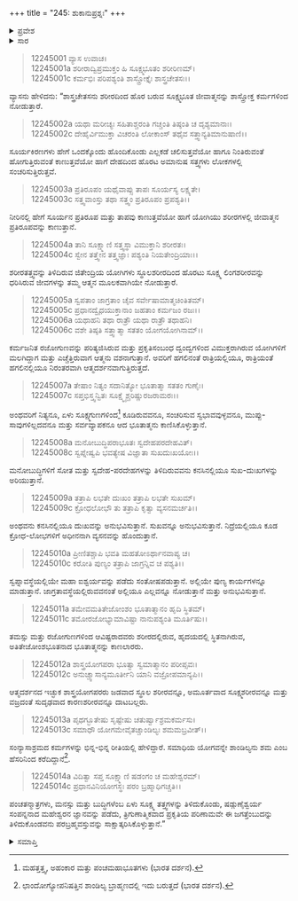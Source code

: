 +++
title = "245: ಶುಕಾನುಪ್ರಶ್ನಃ"
+++

<details><summary>ಪ್ರವೇಶ</summary>


।।   ಓಂ ಓಂ ನಮೋ ನಾರಾಯಣಾಯ।।   ಶ್ರೀ ವೇದವ್ಯಾಸಾಯ ನಮಃ ।।

ಶ್ರೀ ಕೃಷ್ಣದ್ವೈಪಾಯನ ವೇದವ್ಯಾಸ ವಿರಚಿತ  

**ಶ್ರೀ ಮಹಾಭಾರತ**

**ಶಾಂತಿ ಪರ್ವ**

**ಮೋಕ್ಷಧರ್ಮ ಪರ್ವ**

**ಅಧ್ಯಾಯ 245**


</details>

<details><summary>ಸಾರ</summary>

ಸ್ಥೂಲ, ಸೂಕ್ಷ್ಮ ಮತ್ತು ಕಾರಣ ಶರೀರಗಳಿಂದ ಭಿನ್ನರಾದ ಜೀವಾತ್ಮ-ಪರಮಾತ್ಮರನ್ನು ಯೋಗದ ಮೂಲಕ ಸಾಕ್ಷಾತ್ಕರಿಸುವ ವಿಧಾನ (1-14).


</details>


> 12245001 ವ್ಯಾಸ ಉವಾಚ।  
12245001a ಶರೀರಾದ್ವಿಪ್ರಮುಕ್ತಂ ಹಿ ಸೂಕ್ಷ್ಮಭೂತಂ ಶರೀರಿಣಮ್।  
12245001c ಕರ್ಮಭಿಃ ಪರಿಪಶ್ಯಂತಿ ಶಾಸ್ತ್ರೋಕ್ತೈಃ ಶಾಸ್ತ್ರಚೇತಸಃ।।

ವ್ಯಾಸನು ಹೇಳಿದನು: “ಶಾಸ್ತ್ರಚೇತಸನು ಶರೀರದಿಂದ ಹೊರ ಬರುವ ಸೂಕ್ಷ್ಮಭೂತ ಜೀವಾತ್ಮನನ್ನು ಶಾಸ್ತ್ರೋಕ್ತ ಕರ್ಮಗಳಿಂದ ನೋಡುತ್ತಾರೆ.

> 12245002a ಯಥಾ ಮರೀಚ್ಯಃ ಸಹಿತಾಶ್ಚರಂತಿ
       ಗಚ್ಚಂತಿ ತಿಷ್ಠಂತಿ ಚ ದೃಶ್ಯಮಾನಾಃ।  
> 12245002c ದೇಹೈರ್ವಿಮುಕ್ತಾ ವಿಚರಂತಿ ಲೋಕಾಂಸ್
       ತಥೈವ ಸತ್ತ್ವಾನ್ಯತಿಮಾನುಷಾಣಿ।।  

ಸೂರ್ಯಕಿರಣಗಳು ಹೇಗೆ ಒಂದಕ್ಕೊಂದು ಹೊಂದಿಕೊಂಡು ಎಲ್ಲಕಡೆ ಚಲಿಸುತ್ತವೆಯೋ ಹಾಗೂ ನಿಂತಿರುವಂತೆ ಹೋಗುತ್ತಿರುವಂತೆ ಕಾಣುತ್ತವೆಯೋ ಹಾಗೆ ದೇಹದಿಂದ ಹೊರಟ ಅಮಾನುಷ ಸತ್ತ್ವಗಳು ಲೋಕಗಳಲ್ಲಿ ಸಂಚರಿಸುತ್ತಿರುತ್ತವೆ.

> 12245003a ಪ್ರತಿರೂಪಂ ಯಥೈವಾಪ್ಸು ತಾಪಃ ಸೂರ್ಯಸ್ಯ ಲಕ್ಷ್ಯತೇ।  
12245003c ಸತ್ತ್ವವಾಂಸ್ತು ತಥಾ ಸತ್ತ್ವಂ ಪ್ರತಿರೂಪಂ ಪ್ರಪಶ್ಯತಿ।।

ನೀರಿನಲ್ಲಿ ಹೇಗೆ ಸೂರ್ಯನ ಪ್ರತಿರೂಪ ಮತ್ತು ತಾಪವು ಕಾಣುತ್ತವೆಯೋ ಹಾಗೆ ಯೋಗಿಯು ಶರೀರಗಳಲ್ಲಿ ಜೀವಾತ್ಮನ ಪ್ರತಿರೂಪವನ್ನು ಕಾಣುತ್ತಾನೆ.

> 12245004a ತಾನಿ ಸೂಕ್ಷ್ಮಾಣಿ ಸತ್ತ್ವಸ್ಥಾ ವಿಮುಕ್ತಾನಿ ಶರೀರತಃ।  
12245004c ಸ್ವೇನ ತತ್ತ್ವೇನ ತತ್ತ್ವಜ್ಞಾಃ ಪಶ್ಯಂತಿ ನಿಯತೇಂದ್ರಿಯಾಃ।।

ಶರೀರತತ್ತ್ವವನ್ನು ತಿಳಿದಿರುವ ಜಿತೇಂದ್ರಿಯ ಯೋಗಿಗಳು ಸ್ಥೂಲಶರೀರದಿಂದ ಹೊರಟು ಸೂಕ್ಷ್ಮ ಲಿಂಗಶರೀರವನ್ನು ಧರಿಸಿರುವ ಜೀವಗಳನ್ನು ತಮ್ಮ ಆತ್ಮನ ಮೂಲಕವಾಗಿಯೇ ನೋಡುತ್ತಾರೆ.

> 12245005a ಸ್ವಪತಾಂ ಜಾಗ್ರತಾಂ ಚೈವ ಸರ್ವೇಷಾಮಾತ್ಮಚಿಂತಿತಮ್।  
12245005c ಪ್ರಧಾನದ್ವೈಧಯುಕ್ತಾನಾಂ ಜಹತಾಂ ಕರ್ಮಜಂ ರಜಃ।।  
12245006a ಯಥಾಹನಿ ತಥಾ ರಾತ್ರೌ ಯಥಾ ರಾತ್ರೌ ತಥಾಹನಿ।  
12245006c ವಶೇ ತಿಷ್ಠತಿ ಸತ್ತ್ವಾತ್ಮಾ ಸತತಂ ಯೋಗಯೋಗಿನಾಮ್।।

ಕರ್ಮಜನಿತ ರಜೋಗುಣವನ್ನು ಪರಿತ್ಯಜಿಸಿರುವ ಮತ್ತು ಪ್ರಕೃತಿಸಂಬಂಧ ದ್ವಂದ್ವಗಳಿಂದ ವಿಮುಕ್ತರಾಗಿರುವ ಯೋಗಿಗಳಿಗೆ ಮಲಗಿದ್ದಾಗ ಮತ್ತು ಎಚ್ಚೆತ್ತಿರುವಾಗ ಆತ್ಮನು ವಶನಾಗುತ್ತಾನೆ. ಅವರಿಗೆ ಹಗಲಿನಂತೆ ರಾತ್ರಿಯಲ್ಲಿಯೂ, ರಾತ್ರಿಯಂತೆ ಹಗಲಿನಲ್ಲಿಯೂ ನಿರಂತರವಾಗಿ ಆತ್ಮದರ್ಶನವಾಗುತ್ತಿರುತ್ತದೆ.

> 12245007a ತೇಷಾಂ ನಿತ್ಯಂ ಸದಾನಿತ್ಯೋ ಭೂತಾತ್ಮಾ ಸತತಂ ಗುಣೈಃ।  
12245007c ಸಪ್ತಭಿಸ್ತ್ವನ್ವಿತಃ ಸೂಕ್ಷ್ಮೈಶ್ಚರಿಷ್ಣುರಜರಾಮರಃ।।

ಅಂಥವರಿಗೆ ನಿತ್ಯನೂ, ಏಳು ಸೂಕ್ಷ್ಮಗುಣಗಳಿಂದ[^1] ಕೂಡಿರುವವನೂ, ಸಂಚರಿಸುವ ಸ್ವಭಾವವುಳ್ಳವನೂ, ಮುಪ್ಪು-ಸಾವುಗಳಿಲ್ಲದವನೂ ಮತ್ತು ಸರ್ವವ್ಯಾಪಕನೂ ಆದ ಭೂತಾತ್ಮನು ಕಾಣಿಸಿಕೊಳ್ಳುತ್ತಾನೆ.

> 12245008a ಮನೋಬುದ್ಧಿಪರಾಭೂತಃ ಸ್ವದೇಹಪರದೇಹವಿತ್।  
12245008c ಸ್ವಪ್ನೇಷ್ವಪಿ ಭವತ್ಯೇಷ ವಿಜ್ಞಾತಾ ಸುಖದುಃಖಯೋಃ।।

ಮನೋಬುದ್ಧಿಗಳಿಗೆ ಸೋತ ಮತ್ತು ಸ್ವದೇಹ-ಪರದೇಹಗಳನ್ನು ತಿಳಿದಿರುವವನು ಕನಸಿನಲ್ಲಿಯೂ ಸುಖ-ದುಃಖಗಳನ್ನು ಅರಿಯುತ್ತಾನೆ.

> 12245009a ತತ್ರಾಪಿ ಲಭತೇ ದುಃಖಂ ತತ್ರಾಪಿ ಲಭತೇ ಸುಖಮ್।  
12245009c ಕ್ರೋಧಲೋಭೌ ತು ತತ್ರಾಪಿ ಕೃತ್ವಾ ವ್ಯಸನಮರ್ಚತಿ।।

ಅಂಥವನು ಕನಸಿನಲ್ಲಿಯೂ ದುಃಖವನ್ನು ಅನುಭವಿಸುತ್ತಾನೆ. ಸುಖವನ್ನೂ ಅನುಭವಿಸುತ್ತಾನೆ. ನಿದ್ರೆಯಲ್ಲಿಯೂ ಕೂಡ ಕ್ರೋಧ-ಲೋಭಗಳಿಗೆ ಅಧೀನನಾಗಿ ವ್ಯಸನವನ್ನು ಹೊಂದುತ್ತಾನೆ.

> 12245010a ಪ್ರೀಣಿತಶ್ಚಾಪಿ ಭವತಿ ಮಹತೋಽರ್ಥಾನವಾಪ್ಯ ಚ।  
12245010c ಕರೋತಿ ಪುಣ್ಯಂ ತತ್ರಾಪಿ ಜಾಗ್ರನ್ನಿವ ಚ ಪಶ್ಯತಿ।।

ಸ್ವಪ್ನಾವಸ್ಥೆಯಲ್ಲಿಯೇ ಮಹಾ ಐಶ್ವರ್ಯವನ್ನು ಪಡೆದು ಸಂತೋಷಪಡುತ್ತಾನೆ. ಅಲ್ಲಿಯೇ ಪುಣ್ಯ ಕಾರ್ಯಗಳನ್ನೂ ಮಾಡುತ್ತಾನೆ. ಜಾಗ್ರತಾವಸ್ಥೆಯಲ್ಲಿರುವವನಂತೆ ಅಲ್ಲಿಯೂ ಎಲ್ಲವನ್ನೂ ನೋಡುತ್ತಾನೆ ಮತ್ತು ಅನುಭವಿಸುತ್ತಾನೆ.

> 12245011a ತಮೇವಮತಿತೇಜೋಂಶಂ ಭೂತಾತ್ಮಾನಂ ಹೃದಿ ಸ್ಥಿತಮ್।  
12245011c ತಮೋರಜೋಭ್ಯಾಮಾವಿಷ್ಟಾ ನಾನುಪಶ್ಯಂತಿ ಮೂರ್ತಿಷು।।

ತಮಸ್ಸು ಮತ್ತು ರಜೋಗುಣಗಳಿಂದ ಆವಿಷ್ಟರಾದವರು ಶರೀರದಲ್ಲಿರುವ, ಹೃದಯದಲ್ಲಿ ಸ್ಥಿತನಾಗಿರುವ, ಅತಿತೇಜೋಂಶಭೂತನಾದ ಭೂತಾತ್ಮನನ್ನು ಕಾಣಲಾರರು.

> 12245012a ಶಾಸ್ತ್ರಯೋಗಪರಾ ಭೂತ್ವಾ ಸ್ವಮಾತ್ಮಾನಂ ಪರೀಪ್ಸವಃ।  
12245012c ಅನುಚ್ಚ್ವಾಸಾನ್ಯಮೂರ್ತೀನಿ ಯಾನಿ ವಜ್ರೋಪಮಾನ್ಯಪಿ।।

ಆತ್ಮದರ್ಶನದ ಇಚ್ಛುಕ ಶಾಸ್ತ್ರಯೋಗಪರರು ಜಡವಾದ ಸ್ಥೂಲ ಶರೀರವನ್ನೂ, ಅಮೂರ್ತವಾದ ಸೂಕ್ಷ್ಮಶರೀರವನ್ನೂ ಮತ್ತು ವಜ್ರದಂತೆ ಸುದೃಢವಾದ ಕಾರಣಶರೀರವನ್ನೂ ದಾಟಬಲ್ಲರು.

> 12245013a ಪೃಥಗ್ಭೂತೇಷು ಸೃಷ್ಟೇಷು ಚತುರ್ಷ್ವಾಶ್ರಮಕರ್ಮಸು।  
12245013c ಸಮಾಧೌ ಯೋಗಮೇವೈತಚ್ಚಾಂಡಿಲ್ಯಃ ಶಮಮಬ್ರವೀತ್।।

ಸಂನ್ಯಾಸಾಶ್ರಮದ ಕರ್ಮಗಳನ್ನು ಭಿನ್ನ-ಭಿನ್ನ ರೀತಿಯಲ್ಲಿ ಹೇಳಿದ್ದಾರೆ. ಸಮಾಧಿಯ ಯೋಗವನ್ನೇ ಶಾಂಡಿಲ್ಯನು ಶಮ ಎಂಬ ಹೆಸರಿನಿಂದ ಕರೆದಿದ್ದಾನೆ[^2].

> 12245014a ವಿದಿತ್ವಾ ಸಪ್ತ ಸೂಕ್ಷ್ಮಾಣಿ ಷಡಂಗಂ ಚ ಮಹೇಶ್ವರಮ್।  
12245014c ಪ್ರಧಾನವಿನಿಯೋಗಸ್ಥಃ ಪರಂ ಬ್ರಹ್ಮಾಧಿಗಚ್ಚತಿ।।

ಪಂಚತನ್ಮಾತ್ರಗಳು, ಮನಸ್ಸು ಮತ್ತು ಬುದ್ಧಿಗಳೆಂಬ ಏಳು ಸೂಕ್ಷ್ಮ ತತ್ತ್ವಗಳನ್ನು ತಿಳಿದುಕೊಂಡು, ಷಡ್ಗುಣೈಶ್ವರ್ಯ ಸಂಪನ್ನನಾದ ಮಹೇಶ್ವರನ ಜ್ಞಾನವನ್ನು ಪಡೆದು, ತ್ರಿಗುಣಾತ್ಮಿಕವಾದ ಪ್ರಕೃತಿಯ ಪರಿಣಾಮವೇ ಈ ಜಗತ್ತೆಂಬುದನ್ನು ತಿಳಿದುಕೊಂಡವನು ಪರಬ್ರಹ್ಮವಸ್ತುವನ್ನು ಸಾಕ್ಷಾತ್ಕರಿಸಿಕೊಳ್ಳುತ್ತಾನೆ.”

<details><summary>ಸಮಾಪ್ತಿ</summary>
ಇತಿ ಶ್ರೀಮಹಾಭಾರತೇ ಶಾಂತಿಪರ್ವಣಿ ಮೋಕ್ಷಧರ್ಮಪರ್ವಣಿ ಶುಕಾನುಪ್ರಶ್ನೇ ಪಂಚಚತ್ವಾರಿಂಶಾಧಿಕದ್ವಿಶತತಮೋಽಧ್ಯಾಯಃ।।  
ಇದು ಶ್ರೀಮಹಾಭಾರತದಲ್ಲಿ ಶಾಂತಿಪರ್ವದಲ್ಲಿ ಮೋಕ್ಷಧರ್ಮಪರ್ವದಲ್ಲಿ ಶುಕಾನುಪ್ರಶ್ನ ಎನ್ನುವ ಇನ್ನೂರಾನಲ್ವತ್ತೈದನೇ ಅಧ್ಯಾಯವು.


</details>

[^1]: ಮಹತ್ತತ್ತ್ವ, ಅಹಂಕಾರ ಮತ್ತು ಪಂಚಮಹಾಭೂತಗಳು (ಭಾರತ ದರ್ಶನ).

[^2]: ಛಾಂದೋಗ್ಯೋಪನಿಷತ್ತಿನ ಶಾಂಡಿಲ್ಯ ಬ್ರಾಹ್ಮಣದಲ್ಲಿ ಇದು ಬರುತ್ತದೆ (ಭಾರತ ದರ್ಶನ).

